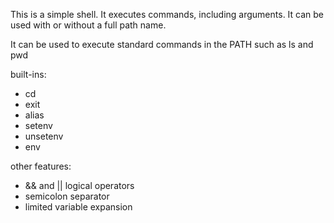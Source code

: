 This is a simple shell. It executes commands, including arguments.
It can be used with or without a full path name.

It can be used to execute standard commands in the PATH such as ls and pwd

built-ins:
* cd
* exit
* alias
* setenv
* unsetenv
* env

other features:
* && and || logical operators
* semicolon separator
* limited variable expansion
